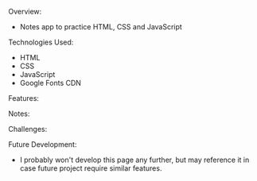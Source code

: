 Overview:

- Notes app to practice HTML, CSS and JavaScript

Technologies Used:

- HTML
- CSS
- JavaScript
- Google Fonts CDN

Features:

Notes:

Challenges:

Future Development:

- I probably won't develop this page any further, but may reference it in case future project require similar features.

